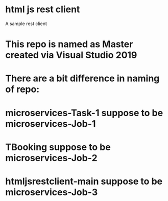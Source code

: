 # html js rest client
A sample rest client

# This repo is named as Master created via Visual Studio 2019
# There are a bit difference in naming of repo:
# microservices-Task-1 suppose to be microservices-Job-1
# TBooking suppose to be microservices-Job-2
# htmljsrestclient-main suppose to be microservices-Job-3


